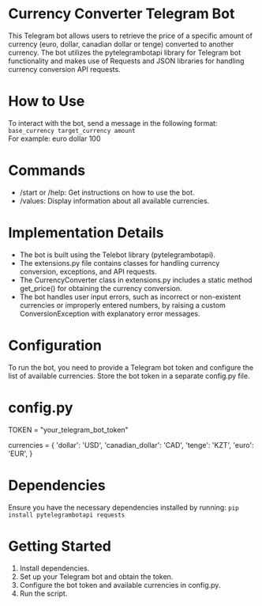 # Currency Converter Telegram Bot
This Telegram bot allows users to retrieve the price of a specific amount of currency (euro, dollar, canadian dollar or tenge) converted to another currency. The bot utilizes the pytelegrambotapi library for Telegram bot functionality and makes use of Requests and JSON libraries for handling currency conversion API requests.
# How to Use
To interact with the bot, send a message in the following format: ```base_currency target_currency amount```  
For example: euro dollar 100

# Commands
- /start or /help: Get instructions on how to use the bot.
- /values: Display information about all available currencies.

# Implementation Details
- The bot is built using the Telebot library (pytelegrambotapi).
- The extensions.py file contains classes for handling currency conversion, exceptions, and API requests.
- The CurrencyConverter class in extensions.py includes a static method get_price() for obtaining the currency conversion.
- The bot handles user input errors, such as incorrect or non-existent currencies or improperly entered numbers, by raising a custom ConversionException with explanatory error messages.

# Configuration
To run the bot, you need to provide a Telegram bot token and configure the list of available currencies. Store the bot token in a separate config.py file.

# config.py
TOKEN = "your_telegram_bot_token"

currencies = {
            'dollar': 'USD',
            'canadian_dollar': 'CAD',
            'tenge': 'KZT',
            'euro': 'EUR',
}

# Dependencies
Ensure you have the necessary dependencies installed by running:
```pip install pytelegrambotapi requests```

# Getting Started
1. Install dependencies.
2. Set up your Telegram bot and obtain the token.
3. Configure the bot token and available currencies in config.py.
4. Run the script.

